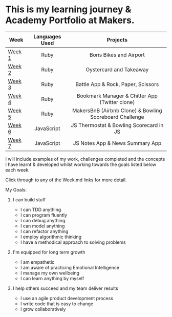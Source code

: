 # This is my learning journey & Academy Portfolio at Makers.


| Week        | Languages Used           | Projects  |
| ------------- |:-------------:| :----:|
| [Week 1](https://github.com/giorgigutsaevi/Makers-Learning-Portfolio/blob/main/Week1.md)    | Ruby | Boris Bikes and Airport |
| [Week 2](https://github.com/giorgigutsaevi/Makers-Learning-Portfolio/blob/main/Week2.md)   | Ruby      | Oystercard and Takeaway |
| [Week 3](https://github.com/giorgigutsaevi/Makers-Learning-Portfolio/blob/main/Week3.md)   | Ruby      | Battle App & Rock, Paper, Scissors |
| [Week 4](https://github.com/giorgigutsaevi/Makers-Learning-Portfolio/blob/main/Week4.md)   | Ruby      | Bookmark Manager & Chitter App (Twitter clone)|
| [Week 5](https://github.com/giorgigutsaevi/Makers-Learning-Portfolio/blob/main/Week5.md)   | Ruby      | MakersBnB (Airbnb Clone) & Bowling Scoreboard Challenge |
| [Week 6](https://github.com/giorgigutsaevi/Makers-Learning-Portfolio/blob/main/Week6.md)   | JavaScript      | JS Thermostat & Bowling Scorecard in JS |
| [Week 7](https://github.com/giorgigutsaevi/Makers-Learning-Portfolio/blob/main/Week7.md)   | JavaScript      | JS Notes App & News Summary App |

I will include examples of my work, challenges completed and the concepts I have learnt & developed whilst working towards the goals listed below each week.

Click through to any of the Week.md links for more detail.

My Goals:

1.  I can build stuff
    
    -   I can TDD anything
    -   I can program fluently
    -   I can debug anything
    -   I can model anything
    -   I can refactor anything
    -   I employ algorithmic thinking
    -   I have a methodical approach to solving problems
2.  I'm equipped for long term growth
    
    -   I am empathetic
    -   I am aware of practicing Emotional Intelligence
    -   I manage my own wellbeing
    -   I can learn anything by myself
3.  I help others succeed and my team deliver results
    
    -   I use an agile product development process
    -   I write code that is easy to change
    -   I grow collaboratively

